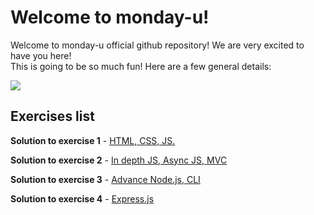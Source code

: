# Welcome to monday-u!

Welcome to monday-u official github repository! We are very excited to have you here!  
This is going to be so much fun! Here are a few general details:

![](https://i.ytimg.com/vi/6_zFLsW7z2E/maxresdefault.jpg)

## Exercises list

**Solution to exercise 1** - [HTML, CSS, JS.](https://github.com/monday-u-com/monday-u-solutions/tree/master/src/ex1)

**Solution to exercise 2** - [In depth JS, Async JS, MVC](https://github.com/monday-u-com/monday-u-solutions/tree/master/src/ex2)

**Solution to exercise 3** - [Advance Node.js, CLI](https://github.com/monday-u-com/monday-u-solutions/tree/master/src/ex3)

**Solution to exercise 4** - [Express.js](https://github.com/monday-u-com/monday-u-solutions/tree/master/src/ex4)